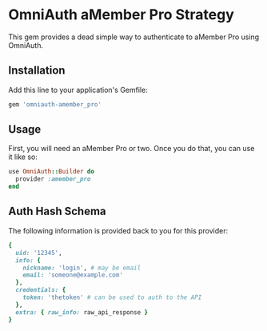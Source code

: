 # OmniAuth aMember Pro Strategy

This gem provides a dead simple way to authenticate to aMember Pro using OmniAuth.

## Installation

Add this line to your application's Gemfile:

```ruby
gem 'omniauth-amember_pro'
```

## Usage

First, you will need an aMember Pro or two. Once you do that, you can use it like so:

```ruby
use OmniAuth::Builder do
  provider :amember_pro
end
```

## Auth Hash Schema

The following information is provided back to you for this provider:

```ruby
{
  uid: '12345',
  info: {
    nickname: 'login', # may be email
    email: 'someone@example.com'
  },
  credentials: {
    token: 'thetoken' # can be used to auth to the API
  },
  extra: { raw_info: raw_api_response }
}
```

